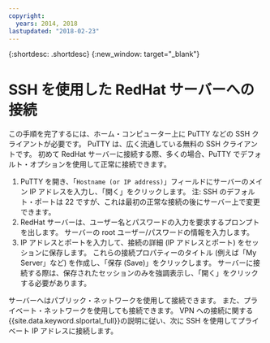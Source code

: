 ```yaml
---
copyright:
  years: 2014, 2018
lastupdated: "2018-02-23"
---
```


{:shortdesc: .shortdesc}
{:new_window: target="_blank"}

# SSH を使用した RedHat サーバーへの接続

この手順を完了するには、ホーム・コンピューター上に PuTTY などの SSH クライアントが必要です。 PuTTY は、広く流通している無料の SSH クライアントです。
初めて RedHat サーバーに接続する際、多くの場合、PuTTY でデフォルト・オプションを使用して正常に接続できます。

1. PuTTY を開き、「`Hostname (or IP address)`」フィールドにサーバーのメイン IP アドレスを入力し、「開く」をクリックします。
  注: SSH のデフォルト・ポートは 22 ですが、これは最初の正常な接続の後にサーバー上で変更できます。
2. RedHat サーバーは、ユーザー名とパスワードの入力を要求するプロンプトを出します。 サーバーの root ユーザー/パスワードの情報を入力します。
3. IP アドレスとポートを入力して、接続の詳細 (IP アドレスとポート) をセッションに保存します。 これらの接続プロパティーのタイトル (例えば「My Server」など) を作成し、「保存 (Save)」をクリックします。
  サーバーに接続する際は、保存されたセッションのみを強調表示し、「開く」をクリックする必要があります。

サーバーへはパブリック・ネットワークを使用して接続できます。
また、プライベート・ネットワークを使用しても接続できます。 VPN への接続に関する {{site.data.keyword.slportal_full}}の説明に従い、次に SSH を使用してプライベート IP アドレスに接続します。
